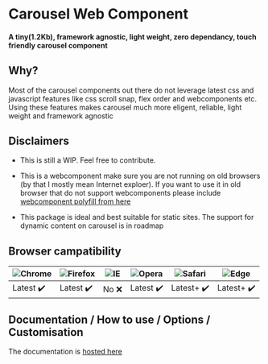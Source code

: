 # Carousel Web Component
#### **A tiny(1.2Kb), framework agnostic, light weight, zero dependancy, touch friendly carousel component**

## Why?
Most of the carousel components out there do not leverage latest css and javascript features like css scroll snap, flex order and webcomponents etc. Using these features makes carousel much more eligent, reliable, light weight and framework agnostic

## Disclaimers
- This is still a WIP. Feel free to contribute.

- This is a webcomponent make sure you are not running on old browsers (by that I mostly mean Internet exploer). If you want to use it in old browser that do not support webcomponents please include [webcomponent polyfill from here](https://www.webcomponents.org/polyfills)

- This package is ideal and best suitable for static sites. The support for dynamic content on carousel is in roadmap 


## Browser campatibility
![Chrome](https://raw.github.com/alrra/browser-logos/main/src/chrome/chrome_48x48.png) | ![Firefox](https://raw.github.com/alrra/browser-logos/main/src/firefox/firefox_48x48.png) | ![IE](https://raw.githubusercontent.com/alrra/browser-logos/main/src/archive/internet-explorer_9-11/internet-explorer_9-11_48x48.png) | ![Opera](https://raw.github.com/alrra/browser-logos/main/src/opera/opera_48x48.png) | ![Safari](https://raw.github.com/alrra/browser-logos/main/src/safari/safari_48x48.png) | ![Edge](https://raw.githubusercontent.com/alrra/browser-logos/main/src/edge/edge_48x48.png)
--- | --- | --- | --- | --- | --- |
Latest :heavy_check_mark: | Latest :heavy_check_mark: | No :x: | Latest :heavy_check_mark: | Latest+ :heavy_check_mark: | Latest+ :heavy_check_mark:

## Documentation / How to use / Options / Customisation
The documentation is [hosted here](https://technikhil314.surge.sh/docs/carousel/introduction)
